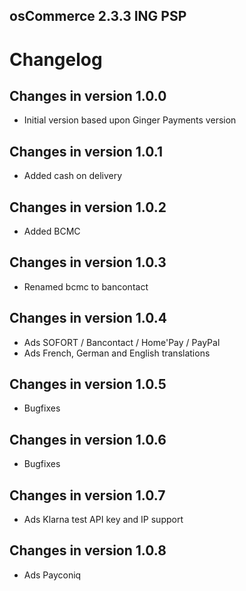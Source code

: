osCommerce 2.3.3 ING PSP
------------------------------

# Changelog #

## Changes in version 1.0.0
+ Initial version based upon Ginger Payments version

## Changes in version 1.0.1
+ Added cash on delivery

## Changes in version 1.0.2
+ Added BCMC

## Changes in version 1.0.3
+ Renamed bcmc to bancontact

## Changes in version 1.0.4
+ Ads SOFORT / Bancontact / Home'Pay / PayPal
+ Ads French, German and English translations

## Changes in version 1.0.5
+ Bugfixes

## Changes in version 1.0.6
+ Bugfixes

## Changes in version 1.0.7
+ Ads Klarna test API key and IP support

## Changes in version 1.0.8
+ Ads Payconiq